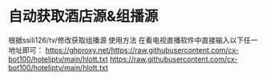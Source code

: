 # 自动获取酒店源&组播源 #
根据ssili126/tv/修改获取组播源
使用方法
  在看电视直播软件中直接输入以下任一地址即可：
      https://ghproxy.net/https://raw.githubusercontent.com/cx-bot100/hoteliptv/main/hlott.txt
      https://raw.githubusercontent.com/cx-bot100/hoteliptv/main/hlott.txt
